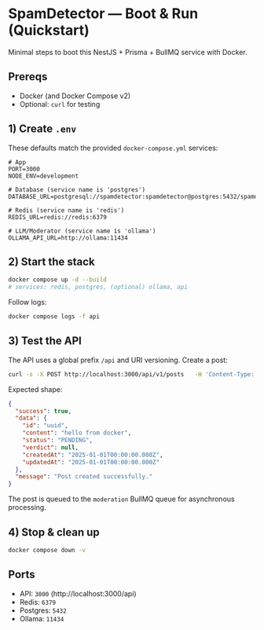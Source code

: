 # SpamDetector — Boot & Run (Quickstart)

Minimal steps to boot this NestJS + Prisma + BullMQ service with Docker.

## Prereqs
- Docker (and Docker Compose v2)
- Optional: `curl` for testing

## 1) Create `.env`
These defaults match the provided `docker-compose.yml` services:

```env
# App
PORT=3000
NODE_ENV=development

# Database (service name is 'postgres')
DATABASE_URL=postgresql://spamdetector:spamdetector@postgres:5432/spamdetector

# Redis (service name is 'redis')
REDIS_URL=redis://redis:6379

# LLM/Moderator (service name is 'ollama')
OLLAMA_API_URL=http://ollama:11434
```

## 2) Start the stack
```bash
docker compose up -d --build
# services: redis, postgres, (optional) ollama, api
```

Follow logs:
```bash
docker compose logs -f api
```

## 3) Test the API
The API uses a global prefix `/api` and URI versioning. Create a post:

```bash
curl -s -X POST http://localhost:3000/api/v1/posts   -H 'Content-Type: application/json'   -d '{ "content": "hello from docker" }'
```

Expected shape:
```json
{
  "success": true,
  "data": {
    "id": "uuid",
    "content": "hello from docker",
    "status": "PENDING",
    "verdict": null,
    "createdAt": "2025-01-01T00:00:00.000Z",
    "updatedAt": "2025-01-01T00:00:00.000Z"
  },
  "message": "Post created successfully."
}
```

The post is queued to the `moderation` BullMQ queue for asynchronous processing.

## 4) Stop & clean up
```bash
docker compose down -v
```

## Ports
- API: `3000` (http://localhost:3000/api)
- Redis: `6379`
- Postgres: `5432`
- Ollama: `11434`

